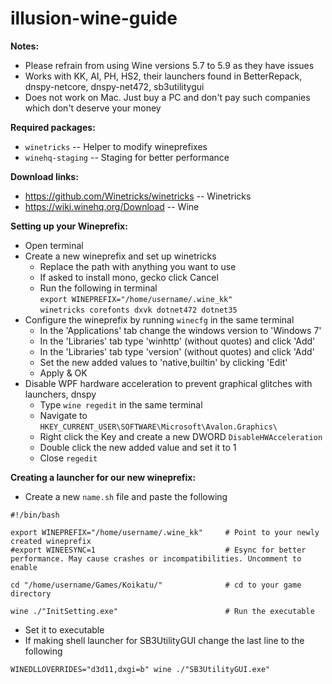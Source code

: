 # illusion-wine-guide

**Notes:**
* Please refrain from using Wine versions 5.7 to 5.9 as they have issues
* Works with KK, AI, PH, HS2, their launchers found in BetterRepack, dnspy-netcore, dnspy-net472, sb3utilitygui
* Does not work on Mac. Just buy a PC and don't pay such companies which don't deserve your money

**Required packages:**
* `winetricks`      -- Helper to modify wineprefixes
* `winehq-staging`  -- Staging for better performance

**Download links:**
* https://github.com/Winetricks/winetricks  -- Winetricks
* https://wiki.winehq.org/Download          -- Wine

**Setting up your Wineprefix:**
* Open terminal  
* Create a new wineprefix and set up winetricks  
  * Replace the path with anything you want to use  
  * If asked to install mono, gecko click Cancel  
  * Run the following in terminal  
  `export WINEPREFIX="/home/username/.wine_kk"`  
  `winetricks corefonts dxvk dotnet472 dotnet35`  
* Configure the wineprefix by running `winecfg` in the same terminal
  * In the 'Applications' tab change the windows version to 'Windows 7'
  * In the 'Libraries' tab type 'winhttp' (without quotes) and click 'Add'
  * In the 'Libraries' tab type 'version' (without quotes) and click 'Add'
  * Set the new added values to 'native,builtin' by clicking 'Edit'
  * Apply & OK
* Disable WPF hardware acceleration to prevent graphical glitches with launchers, dnspy
  * Type `wine regedit` in the same terminal
  * Navigate to `HKEY_CURRENT_USER\SOFTWARE\Microsoft\Avalon.Graphics\`
  * Right click the Key and create a new DWORD `DisableHWAcceleration`
  * Double click the new added value and set it to 1
  * Close `regedit`

**Creating a launcher for our new wineprefix:**
 * Create a new `name.sh` file and paste the following
```
#!/bin/bash

export WINEPREFIX="/home/username/.wine_kk"     # Point to your newly created wineprefix
#export WINEESYNC=1                             # Esync for better performance. May cause crashes or incompatibilities. Uncomment to enable

cd "/home/username/Games/Koikatu/"              # cd to your game directory

wine ./"InitSetting.exe"                        # Run the executable
```
* Set it to executable
* If making shell launcher for SB3UtilityGUI change the last line to the following
```
WINEDLLOVERRIDES="d3d11,dxgi=b" wine ./"SB3UtilityGUI.exe"
```
